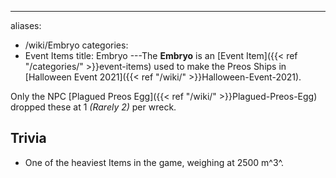 ---
aliases:
- /wiki/Embryo
categories:
- Event Items
title: Embryo
---The **Embryo** is an [Event Item]({{< ref "/categories/" >}}event-items) used to make the Preos Ships in [Halloween Event 2021]({{< ref "/wiki/" >}}Halloween-Event-2021).

Only the NPC [Plagued Preos Egg]({{< ref "/wiki/" >}}Plagued-Preos-Egg) dropped these at 1 _(Rarely 2)_ per wreck.

## Trivia

- One of the heaviest Items in the game, weighing at 2500 m^3^.
